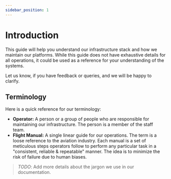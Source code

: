 ```yaml
---
sidebar_position: 1
---
```


# Introduction

This guide will help you understand our infrastructure stack and how we maintain our platforms. While this guide does not have exhaustive details for all operations, it could be used as a reference for your understanding of the systems.

Let us know, if you have feedback or queries, and we will be happy to clarify.

## Terminology

Here is a quick reference for our terminology:

- **Operator:** A person or a group of people who are responsible for maintaining our infrastructure. The person is a member of the staff team.
- **Flight Manual:** A single linear guide for our operations. The term is a loose reference to the aviation industry. Each manual is a set of meticulous steps operators follow to perform any particular task in a "consistent, reliable & repeatable" manner. The idea is to minimize the risk of failure due to human biases.

> _TODO_: Add more details about the jargon we use in our documentation.